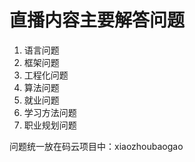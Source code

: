 # 直播内容主要解答问题

1. 语言问题
2. 框架问题
3. 工程化问题
4. 算法问题
5. 就业问题
6. 学习方法问题
7. 职业规划问题



问题统一放在码云项目中：xiaozhoubaogao